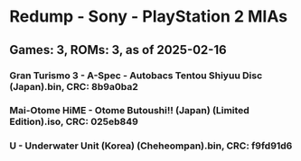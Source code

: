 # Redump - Sony - PlayStation 2 MIAs
## Games: 3, ROMs: 3, as of 2025-02-16

### Gran Turismo 3 - A-Spec - Autobacs Tentou Shiyuu Disc (Japan).bin, CRC: 8b9a0ba2
### Mai-Otome HiME - Otome Butoushi!! (Japan) (Limited Edition).iso, CRC: 025eb849
### U - Underwater Unit (Korea) (Cheheompan).bin, CRC: f9fd91d6
